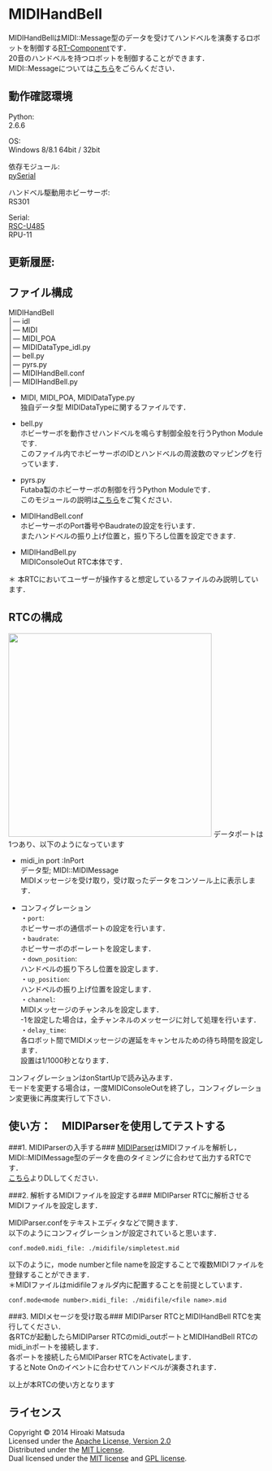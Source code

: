 MIDIHandBell
======================
MIDIHandBellはMIDI::Message型のデータを受けてハンドベルを演奏するロボットを制御する[RT-Component][rtm]です．  
20音のハンドベルを持つロボットを制御することができます．  
MIDI::Messageについては[こちら][idl]をごらんください． 

[rtm]:http://www.openrtm.org/openrtm/ja
[idl]: https://github.com/HiroakiMatsuda/MIDIDataType

動作確認環境
------
Python:  
2.6.6  

OS:  
Windows 8/8.1 64bit / 32bit  

依存モジュール:  
[pySerial][serial]  

[serial]:http://pyserial.sourceforge.net/

ハンドベル駆動用ホビーサーボ:  
RS301   

Serial:  
 [RSC-U485](:http://www.futaba.co.jp/robot/rsc/index.html)  
RPU-11

更新履歴:  
------

ファイル構成
------
MIDIHandBell  
│― idl   
│― MIDI  
│― MIDI_POA  
│― MIDIDataType_idl.py  
│― bell.py  
│― pyrs.py  
│― MIDIHandBell.conf  
│― MIDIHandBell.py  

* MIDI, MIDI_POA, MIDIDataType.py  
独自データ型 MIDIDataTypeに関するファイルです．  
 
* bell.py  
ホビーサーボを動作させハンドベルを鳴らす制御全般を行うPython Moduleです.  
このファイル内でホビーサーボのIDとハンドベルの周波数のマッピングを行っています．  

* pyrs.py  
Futaba製のホビーサーボの制御を行うPython Moduleです．  
このモジュールの説明は[こちら][pyrs]をご覧ください．  

[pyrs]:https://github.com/HiroakiMatsuda/pyrs

* MIDIHandBell.conf  
ホビーサーボのPort番号やBaudrateの設定を行います．  
またハンドベルの振り上げ位置と，振り下ろし位置を設定できます.  

* MIDIHandBell.py  
MIDIConsoleOut RTC本体です．  

＊ 本RTCにおいてユーザーが操作すると想定しているファイルのみ説明しています．  

RTCの構成
------  
<img src="https://farm8.staticflickr.com/7575/15480999410_06933185a8.jpg" width="400px" />    
データポートは1つあり、以下のようになっています  
  
* midi\_in port :InPort  
データ型; MIDI::MIDIMessage  
MIDIメッセージを受け取り，受け取ったデータをコンソール上に表示します．  

* コンフィグレーション  
 ・`port`:  
 ホビーサーボの通信ポートの設定を行います．  
 ・`baudrate`:   
 ホビーサーボのボーレートを設定します．  
 ・`down_position`:  
 ハンドベルの振り下ろし位置を設定します．   
 ・`up_position`:  
 ハンドベルの振り上げ位置を設定します．   
 ・`channel`:  
 MIDIメッセージのチャンネルを設定します．  
 -1を設定した場合は，全チャンネルのメッセージに対して処理を行います．  
 ・`delay_time`:  
 各ロボット間でMIDIメッセージの遅延をキャンセルための待ち時間を設定します．  
 設置は1/1000秒となります．  
 
 コンフィグレーションはonStartUpで読み込みます．  
 モードを変更する場合は，一度MIDIConsoleOutを終了し，コンフィグレーション変更後に再度実行して下さい．


使い方：　MIDIParserを使用してテストする
------
###1. MIDIParserの入手する###
[MIDIParser][parser]はMIDIファイルを解析し，MIDI::MIDIMessage型のデータを曲のタイミングに合わせて出力するRTCです．  
[こちら][parser]よりDLしてください．

[parser]:https://github.com/HiroakiMatsuda/MIDIParser


###2. 解析するMIDIファイルを設定する###
MIDIParser RTCに解析させるMIDIファイルを設定します．  

MIDIParser.confをテキストエディタなどで開きます．  
以下のようにコンフィグレーションが設定されていると思います．  

```conf.mode0.midi_file: ./midifile/simpletest.mid ```     

以下のように，mode numberとfile nameを設定することで複数MIDIファイルを登録することができます．  
＊MIDIファイルはmidifileフォルダ内に配置することを前提としています．  

```conf.mode<mode number>.midi_file: ./midifile/<file name>.mid ```     

###3. MIDIメセージを受け取る###
MIDIParser RTCとMIDIHandBell RTCを実行してください．  
各RTCが起動したらMIDIParser RTCのmidi\_outポートとMIDIHandBell RTCのmidi\_inポートを接続します．  
各ポートを接続したらMIDIParser RTCをActivateします．  
するとNote Onのイベントに合わせてハンドベルが演奏されます．  
      
以上が本RTCの使い方となります  

ライセンス
----------
Copyright &copy; 2014 Hiroaki Matsuda  
Licensed under the [Apache License, Version 2.0][Apache]  
Distributed under the [MIT License][mit].  
Dual licensed under the [MIT license][MIT] and [GPL license][GPL].  
 
[Apache]: http://www.apache.org/licenses/LICENSE-2.0
[MIT]: http://www.opensource.org/licenses/mit-license.php
[GPL]: http://www.gnu.org/licenses/gpl.html